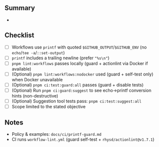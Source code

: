 <!-- Short and focused PRs are preferred. Link issues like Refs #NNN. -->

## Summary
-

## Checklist
- [ ] Workflows use `printf` with quoted `$GITHUB_OUTPUT`/`$GITHUB_ENV` (no `echo`/`tee -a`/`::set-output`)
- [ ] `printf` includes a trailing newline (prefer `"%s\n"`)
- [ ] `pnpm lint:workflows` passes locally (guard + actionlint via Docker if available)
- [ ] (Optional) `pnpm lint:workflows:nodocker` used (guard + self-test only) when Docker unavailable
 - [ ] (Optional) `pnpm ci:test:guard:all` passes (guard + disable tests)
 - [ ] (Optional) Run `pnpm ci:guard:suggest` to see echo→printf conversion hints (non-destructive)
 - [ ] (Optional) Suggestion tool tests pass: `pnpm ci:test:suggest:all`
- [ ] Scope limited to the stated objective

## Notes
- Policy & examples: `docs/ci/printf-guard.md`
- CI runs `workflow-lint.yml` (guard self-test + `rhysd/actionlint@v1.7.1`)
